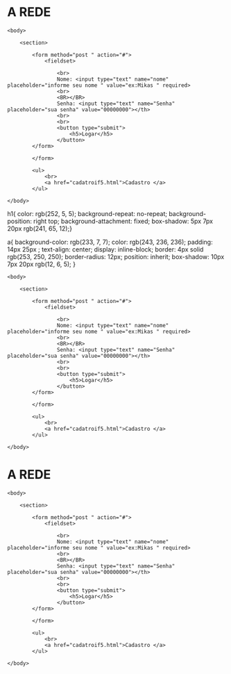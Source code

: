 <!DOCTYPE html>
<link rel="stylesheet" href="if.css">
<html lang="pt-br">

<head>
    <h1> A REDE </h1>
</head>

<body>
    </head>


    <body>

        <section>

            <form method="post " action="#">
                <fieldset>

                    <br>
                    Nome: <input type="text" name="nome" placeholder="informe seu nome " value="ex:Mikas " required>
                    <br>
                    <BR></BR>
                    Senha: <input type="text" name="Senha" placeholder="sua senha" value="00000000"></th>
                    <br>
                    <br>
                    <button type="submit">
                        <h5>Logar</h5>
                    </button>
            </form>

            </form>

            <ul>
                <br>
                <a href="cadatroif5.html">Cadastro </a>
            </ul>

    </body>

</html>
</form>

</body>

</html>
h1{
    color: rgb(252, 5, 5);
    background-repeat: no-repeat;
    background-position: right top;
    background-attachment: fixed;
    box-shadow: 5px 7px 20px rgb(241, 65, 12);}


a{
  background-color: rgb(233, 7, 7);
    color: rgb(243, 236, 236);
    padding: 14px 25px ;
    text-align: center;
    display: inline-block;
    border: 4px solid rgb(253, 250, 250);
    border-radius: 12px;
   position: inherit;
   box-shadow: 10px 7px 20px rgb(12, 6, 5);
}

    <body>

        <section>

            <form method="post " action="#">
                <fieldset>

                    <br>
                    Nome: <input type="text" name="nome" placeholder="informe seu nome " value="ex:Mikas " required>
                    <br>
                    <BR></BR>
                    Senha: <input type="text" name="Senha" placeholder="sua senha" value="00000000"></th>
                    <br>
                    <br>
                    <button type="submit">
                        <h5>Logar</h5>
                    </button>
            </form>

            </form>

            <ul>
                <br>
                <a href="cadatroif5.html">Cadastro </a>
            </ul>

    </body>

</html>
</form>

</body>

</html><!DOCTYPE html>
<link rel="stylesheet" href="if.css">
<html lang="pt-br">

<head>
    <h1> A REDE </h1>
</head>

<body>
    </head>


    <body>

        <section>

            <form method="post " action="#">
                <fieldset>

                    <br>
                    Nome: <input type="text" name="nome" placeholder="informe seu nome " value="ex:Mikas " required>
                    <br>
                    <BR></BR>
                    Senha: <input type="text" name="Senha" placeholder="sua senha" value="00000000"></th>
                    <br>
                    <br>
                    <button type="submit">
                        <h5>Logar</h5>
                    </button>
            </form>

            </form>

            <ul>
                <br>
                <a href="cadatroif5.html">Cadastro </a>
            </ul>

    </body>

</html>
</form>

</body>

</html>
